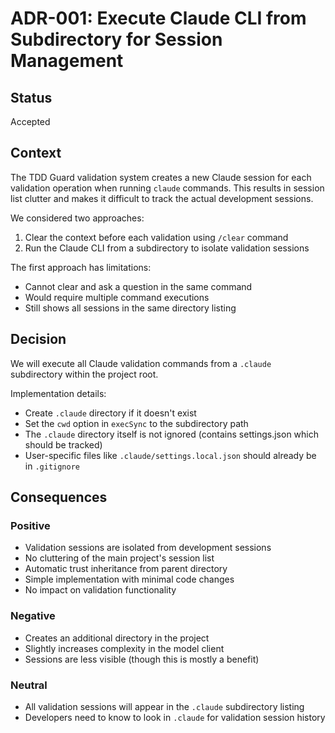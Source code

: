 # ADR-001: Execute Claude CLI from Subdirectory for Session Management

## Status

Accepted

## Context

The TDD Guard validation system creates a new Claude session for each validation operation when running `claude` commands. This results in session list clutter and makes it difficult to track the actual development sessions.

We considered two approaches:

1. Clear the context before each validation using `/clear` command
2. Run the Claude CLI from a subdirectory to isolate validation sessions

The first approach has limitations:

- Cannot clear and ask a question in the same command
- Would require multiple command executions
- Still shows all sessions in the same directory listing

## Decision

We will execute all Claude validation commands from a `.claude` subdirectory within the project root.

Implementation details:

- Create `.claude` directory if it doesn't exist
- Set the `cwd` option in `execSync` to the subdirectory path
- The `.claude` directory itself is not ignored (contains settings.json which should be tracked)
- User-specific files like `.claude/settings.local.json` should already be in `.gitignore`

## Consequences

### Positive

- Validation sessions are isolated from development sessions
- No cluttering of the main project's session list
- Automatic trust inheritance from parent directory
- Simple implementation with minimal code changes
- No impact on validation functionality

### Negative

- Creates an additional directory in the project
- Slightly increases complexity in the model client
- Sessions are less visible (though this is mostly a benefit)

### Neutral

- All validation sessions will appear in the `.claude` subdirectory listing
- Developers need to know to look in `.claude` for validation session history
